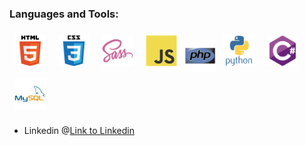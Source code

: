 ### Languages and Tools:


  
<img style="height: 50px; width: 50px; padding: .5rem;" src="https://raw.githubusercontent.com/devicons/devicon/1119b9f84c0290e0f0b38982099a2bd027a48bf1/icons/html5/html5-original-wordmark.svg"></img>
<img style="height: 50px; width: 50px; padding: .5rem;" src="https://raw.githubusercontent.com/devicons/devicon/1119b9f84c0290e0f0b38982099a2bd027a48bf1/icons/css3/css3-original-wordmark.svg"></img>
<img style="height: 50px; width: 50px; padding: .5rem;" src="https://raw.githubusercontent.com/devicons/devicon/1119b9f84c0290e0f0b38982099a2bd027a48bf1/icons/sass/sass-original.svg"></img>
<img style="height: 50px; width: 50px; padding: .5rem;" src="https://raw.githubusercontent.com/devicons/devicon/1119b9f84c0290e0f0b38982099a2bd027a48bf1/icons/javascript/javascript-original.svg"></img>
<img style="height: 50px; width: 50px;" src="https://raw.githubusercontent.com/devicons/devicon/1119b9f84c0290e0f0b38982099a2bd027a48bf1/icons/php/php-original.svg"></img>
<img style="height: 50px; width: 50px; padding: .5rem;" src="https://raw.githubusercontent.com/devicons/devicon/1119b9f84c0290e0f0b38982099a2bd027a48bf1/icons/python/python-original-wordmark.svg"></img>
<img style="height: 50px; width: 50px; padding: .5rem;" src="https://raw.githubusercontent.com/devicons/devicon/1119b9f84c0290e0f0b38982099a2bd027a48bf1/icons/csharp/csharp-original.svg"></img>
<img style="height: 50px; width: 50px; padding: .5rem;" src="https://raw.githubusercontent.com/devicons/devicon/1119b9f84c0290e0f0b38982099a2bd027a48bf1/icons/mysql/mysql-original-wordmark.svg"></img>

- Linkedin @[Link to Linkedin](https://www.linkedin.com/in/dominik-hradeck%C3%BD-700162225/)
